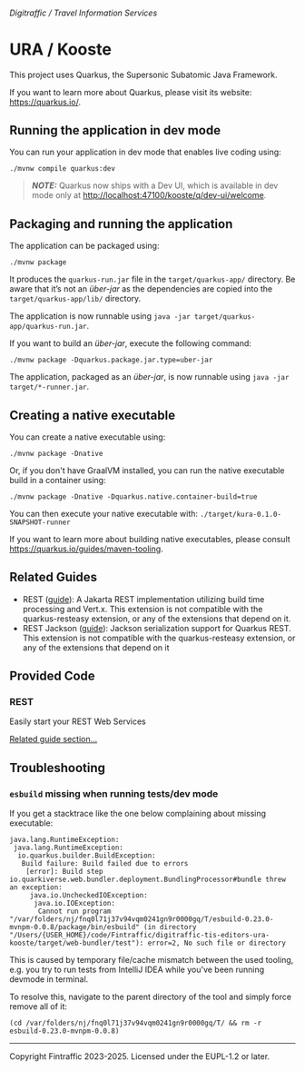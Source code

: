 ###### Digitraffic / Travel Information Services

# URA / Kooste

This project uses Quarkus, the Supersonic Subatomic Java Framework.

If you want to learn more about Quarkus, please visit its website: <https://quarkus.io/>.

## Running the application in dev mode

You can run your application in dev mode that enables live coding using:

```shell script
./mvnw compile quarkus:dev
```

> **_NOTE:_**  Quarkus now ships with a Dev UI, which is available in dev mode only at <http://localhost:47100/kooste/q/dev-ui/welcome>.

## Packaging and running the application

The application can be packaged using:

```shell script
./mvnw package
```

It produces the `quarkus-run.jar` file in the `target/quarkus-app/` directory.
Be aware that it’s not an _über-jar_ as the dependencies are copied into the `target/quarkus-app/lib/` directory.

The application is now runnable using `java -jar target/quarkus-app/quarkus-run.jar`.

If you want to build an _über-jar_, execute the following command:

```shell script
./mvnw package -Dquarkus.package.jar.type=uber-jar
```

The application, packaged as an _über-jar_, is now runnable using `java -jar target/*-runner.jar`.

## Creating a native executable

You can create a native executable using:

```shell script
./mvnw package -Dnative
```

Or, if you don't have GraalVM installed, you can run the native executable build in a container using:

```shell script
./mvnw package -Dnative -Dquarkus.native.container-build=true
```

You can then execute your native executable with: `./target/kura-0.1.0-SNAPSHOT-runner`

If you want to learn more about building native executables, please consult <https://quarkus.io/guides/maven-tooling>.

## Related Guides

- REST ([guide](https://quarkus.io/guides/rest)): A Jakarta REST implementation utilizing build time processing and Vert.x. This extension is not compatible with the quarkus-resteasy extension, or any of the extensions that depend on it.
- REST Jackson ([guide](https://quarkus.io/guides/rest#json-serialisation)): Jackson serialization support for Quarkus REST. This extension is not compatible with the quarkus-resteasy extension, or any of the extensions that depend on it

## Provided Code

### REST

Easily start your REST Web Services

[Related guide section...](https://quarkus.io/guides/getting-started-reactive#reactive-jax-rs-resources)

## Troubleshooting

### `esbuild` missing when running tests/dev mode

If you get a stacktrace like the one below complaining about missing executable:

```
java.lang.RuntimeException:
 java.lang.RuntimeException:
  io.quarkus.builder.BuildException:
   Build failure: Build failed due to errors
    [error]: Build step io.quarkiverse.web.bundler.deployment.BundlingProcessor#bundle threw an exception:
     java.io.UncheckedIOException:
      java.io.IOException:
       Cannot run program "/var/folders/nj/fnq0l71j37v94vqm0241gn9r0000gq/T/esbuild-0.23.0-mvnpm-0.0.8/package/bin/esbuild" (in directory "/Users/{USER_HOME}/code/Fintraffic/digitraffic-tis-editors-ura-kooste/target/web-bundler/test"): error=2, No such file or directory
```

This is caused by temporary file/cache mismatch between the used tooling, e.g. you try to run tests from IntelliJ 
IDEA while you've been running devmode in terminal.

To resolve this, navigate to the parent directory of the tool and simply force remove all of it:
```shell
(cd /var/folders/nj/fnq0l71j37v94vqm0241gn9r0000gq/T/ && rm -r esbuild-0.23.0-mvnpm-0.0.8)
```

---

Copyright Fintraffic 2023-2025. Licensed under the EUPL-1.2 or later.
